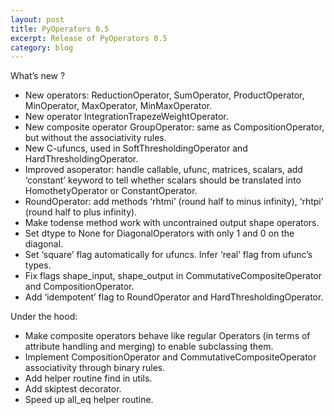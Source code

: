 ```yaml
---
layout: post
title: PyOperators 0.5
excerpt: Release of PyOperators 0.5
category: blog
---
```


What’s new ?

-   New operators: ReductionOperator, SumOperator, ProductOperator,
    MinOperator, MaxOperator, MinMaxOperator.
-   New operator IntegrationTrapezeWeightOperator.
-   New composite operator GroupOperator: same as CompositionOperator,
    but without the associativity rules.
-   New C-ufuncs, used in SoftThresholdingOperator and
    HardThresholdingOperator.
-   Improved asoperator: handle callable, ufunc, matrices, scalars, add
    ‘constant’ keyword to tell whether scalars should be translated into
    HomothetyOperator or ConstantOperator.
-   RoundOperator: add methods ‘rhtmi’ (round half to minus infinity),
    ‘rhtpi’ (round half to plus infinity).
-   Make todense method work with uncontrained output shape operators.
-   Set dtype to None for DiagonalOperators with only 1 and 0 on the
    diagonal.
-   Set ‘square’ flag automatically for ufuncs. Infer ‘real’ flag from
    ufunc’s types.
-   Fix flags shape\_input, shape\_output in
    CommutativeCompositeOperator and CompositionOperator.
-   Add ‘idempotent’ flag to RoundOperator and HardThresholdingOperator.

Under the hood:

-   Make composite operators behave like regular Operators (in terms of
    attribute handling and merging) to enable subclassing them.
-   Implement CompositionOperator and CommutativeCompositeOperator
    associativity through binary rules.
-   Add helper routine find in utils.
-   Add skiptest decorator.
-   Speed up all\_eq helper routine.

